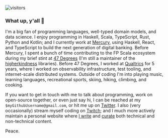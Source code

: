 ![visitors](https://page-views.glitch.me/badge?page_id=dmarticus.dmarticus)

### What up, y'all 👋

I'm a big fan of programming languages, well-typed domain models, and data science.  I enjoy programming in Haskell, Scala, TypeScript, Rust, Python and Kotlin; and I currently work at [Mercury](https://mercury.com/), using Haskell, React, and TypeScript to build the next generation of digital banking.  Before Mercury, I spent a bunch of time contributing to the FP Scala ecosystem during my brief stint at [47 Degrees](https://47degrees.github.io/org/) (I'm still a maintainer of the [higherkindness](https://github.com/higherkindness) libraries).  Before 47 Degrees, I worked at [Qualtrics](https://www.qualtrics.com/qualtrics-life/why-qualtrics-dylan-martin-software-engineer-seattle-wa/) for 5 years, where I worked on observability infrastructure, test tooling, and internet-scale distributed systems.  Outside of coding I'm into playing music, learning languages, recreational sports, skiing, hiking, climbing, and cooking.

If you want to get in touch with me to talk about programming, work on open-source together, or even just say hi, I can be reached at my `$myGithubUsername@gmail.com`, or hit me up on [Twitter](https://twitter.com/dmarticus/).  I also (very occasionally) stream myself coding on [Twitch](https://www.twitch.tv/dmarticus); and I much more actively maintain a personal website where [I write](https://dylanamartin.com/blog.html) and [curate](https://dylanamartin.com/reading.html) both technical and non-technical content.

Peace.
<!--
**dmarticus/dmarticus** is a ✨ _special_ ✨ repository because its `README.md` (this file) appears on your GitHub profile.

Here are some ideas to get you started:

- 🔭 I’m currently working on ...
- 🌱 I’m currently learning ...
- 👯 I’m looking to collaborate on ...
- 🤔 I’m looking for help with ...
- 💬 Ask me about ...
- 📫 How to reach me: ...
- 😄 Pronouns: ...
- ⚡ Fun fact: ...
-->
